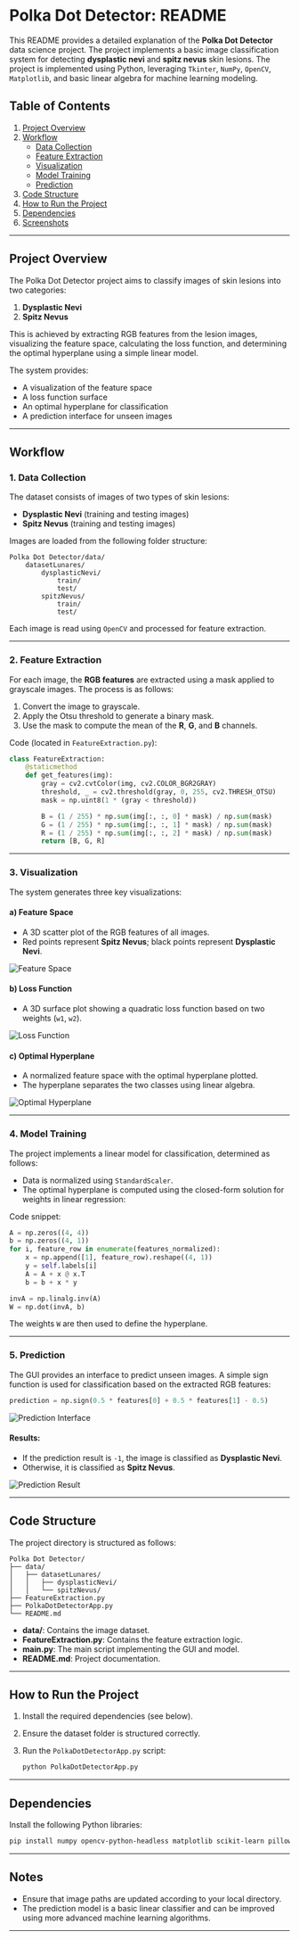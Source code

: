 # Polka Dot Detector: README

This README provides a detailed explanation of the **Polka Dot Detector** data science project. The project implements a basic image classification system for detecting **dysplastic nevi** and **spitz nevus** skin lesions. The project is implemented using Python, leveraging `Tkinter`, `NumPy`, `OpenCV`, `Matplotlib`, and basic linear algebra for machine learning modeling.

## Table of Contents
1. [Project Overview](#project-overview)
2. [Workflow](#workflow)
   - [Data Collection](#data-collection)
   - [Feature Extraction](#feature-extraction)
   - [Visualization](#visualization)
   - [Model Training](#model-training)
   - [Prediction](#prediction)
3. [Code Structure](#code-structure)
4. [How to Run the Project](#how-to-run-the-project)
5. [Dependencies](#dependencies)
6. [Screenshots](#screenshots)

---

## Project Overview

The Polka Dot Detector project aims to classify images of skin lesions into two categories:
1. **Dysplastic Nevi**
2. **Spitz Nevus**

This is achieved by extracting RGB features from the lesion images, visualizing the feature space, calculating the loss function, and determining the optimal hyperplane using a simple linear model.

The system provides:
- A visualization of the feature space
- A loss function surface
- An optimal hyperplane for classification
- A prediction interface for unseen images

---

## Workflow

### 1. Data Collection

The dataset consists of images of two types of skin lesions:
- **Dysplastic Nevi** (training and testing images)
- **Spitz Nevus** (training and testing images)

Images are loaded from the following folder structure:
```
Polka Dot Detector/data/
    datasetLunares/
        dysplasticNevi/
            train/
            test/
        spitzNevus/
            train/
            test/
```

Each image is read using `OpenCV` and processed for feature extraction.

---

### 2. Feature Extraction

For each image, the **RGB features** are extracted using a mask applied to grayscale images. The process is as follows:
1. Convert the image to grayscale.
2. Apply the Otsu threshold to generate a binary mask.
3. Use the mask to compute the mean of the **R**, **G**, and **B** channels.


Code (located in `FeatureExtraction.py`):
```python
class FeatureExtraction:
    @staticmethod
    def get_features(img):
        gray = cv2.cvtColor(img, cv2.COLOR_BGR2GRAY)
        threshold, _ = cv2.threshold(gray, 0, 255, cv2.THRESH_OTSU)
        mask = np.uint8(1 * (gray < threshold))

        B = (1 / 255) * np.sum(img[:, :, 0] * mask) / np.sum(mask)
        G = (1 / 255) * np.sum(img[:, :, 1] * mask) / np.sum(mask)
        R = (1 / 255) * np.sum(img[:, :, 2] * mask) / np.sum(mask)
        return [B, G, R]
```

---

### 3. Visualization

The system generates three key visualizations:

#### a) **Feature Space**
- A 3D scatter plot of the RGB features of all images.
- Red points represent **Spitz Nevus**; black points represent **Dysplastic Nevi**.

![Feature Space](https://github.com/aaronMulveyAI/Polka-Dot-Detector/blob/main/images/features.gif?raw=true)

#### b) **Loss Function**
- A 3D surface plot showing a quadratic loss function based on two weights (`w1`, `w2`).



![Loss Function](https://raw.githubusercontent.com/aaronMulveyAI/Polka-Dot-Detector/main/images/Loss.png)


#### c) **Optimal Hyperplane**
- A normalized feature space with the optimal hyperplane plotted.
- The hyperplane separates the two classes using linear algebra.

![Optimal Hyperplane](https://github.com/aaronMulveyAI/Polka-Dot-Detector/blob/main/images/hyperplane.gif?raw=true)

---

### 4. Model Training

The project implements a linear model for classification, determined as follows:
- Data is normalized using `StandardScaler`.
- The optimal hyperplane is computed using the closed-form solution for weights in linear regression:

Code snippet:
```python
A = np.zeros((4, 4))
b = np.zeros((4, 1))
for i, feature_row in enumerate(features_normalized):
    x = np.append([1], feature_row).reshape((4, 1))
    y = self.labels[i]
    A = A + x @ x.T
    b = b + x * y

invA = np.linalg.inv(A)
W = np.dot(invA, b)
```

The weights `W` are then used to define the hyperplane.

---

### 5. Prediction

The GUI provides an interface to predict unseen images. A simple sign function is used for classification based on the extracted RGB features:
```python
prediction = np.sign(0.5 * features[0] + 0.5 * features[1] - 0.5)
```
![Prediction Interface](https://raw.githubusercontent.com/aaronMulveyAI/Polka-Dot-Detector/main/images/Prediction.png)


#### Results:
- If the prediction result is `-1`, the image is classified as **Dysplastic Nevi**.
- Otherwise, it is classified as **Spitz Nevus**.

![Prediction Result](https://raw.githubusercontent.com/aaronMulveyAI/Polka-Dot-Detector/main/images/Class1.png)


---

## Code Structure

The project directory is structured as follows:
```
Polka Dot Detector/
├── data/
│   ├── datasetLunares/
│   │   ├── dysplasticNevi/
│   │   └── spitzNevus/
├── FeatureExtraction.py
├── PolkaDotDetectorApp.py
└── README.md
```
- **data/**: Contains the image dataset.
- **FeatureExtraction.py**: Contains the feature extraction logic.
- **main.py**: The main script implementing the GUI and model.
- **README.md**: Project documentation.

---

## How to Run the Project

1. Install the required dependencies (see below).
2. Ensure the dataset folder is structured correctly.
3. Run the `PolkaDotDetectorApp.py` script:
   
   ```bash
   python PolkaDotDetectorApp.py
   ```

---

## Dependencies

Install the following Python libraries:
```bash
pip install numpy opencv-python-headless matplotlib scikit-learn pillow
```


---

## Notes
- Ensure that image paths are updated according to your local directory.
- The prediction model is a basic linear classifier and can be improved using more advanced machine learning algorithms.

---

